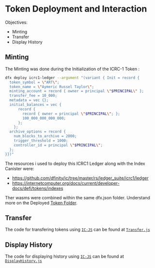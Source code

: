 # Token Deployment and Interaction

Objectives:
- Minting
- Transfer
- Display History

## Minting
The Minting was done during the Initialization of the ICRC-1 Token :
``` bash
dfx deploy icrc1-ledger --argument "(variant { Init = record {
  token_symbol = \"ART\";
  token_name = \"Aymeric Russel Taylor\";
  minting_account = record { owner = principal \"$PRINCIPAL\" };
  transfer_fee = 10_000;
  metadata = vec {};
  initial_balances = vec { 
      record { 
        record { owner = principal \"$PRINCIPAL\"; }; 
        100_000_000_000_000; 
      }; 
    };
  archive_options = record {
    num_blocks_to_archive = 2000;
    trigger_threshold = 1000;
    controller_id = principal \"$PRINCIPAL\";
  };
}})"
```
The resources i used to deploy this ICRC1 Ledger along with the Index Canister were:
- https://github.com/dfinity/ic/tree/master/rs/ledger_suite/icrc1/ledger
- https://internetcomputer.org/docs/current/developer-docs/defi/tokens/indexes

Ther wasms were combined within the same dfx.json folder. Understand more on the Deployed [Token Folder](https://github.com/AymericRT/TokenDeploymentandInteraction/tree/main/Token%20Folder).


## Transfer
The code for transfering tokens using [`IC-JS`](https://github.com/dfinity/ic-js/tree/main/packages/ledger-icrc) can be found at [`Transfer.js`](./Transfer.js)

## Display History
The code for displaying history using [`IC-JS`](https://github.com/dfinity/ic-js/tree/main/packages/ledger-icrc) can be found at [`DisplayHistory.js`](./DisplayHistory.js)

